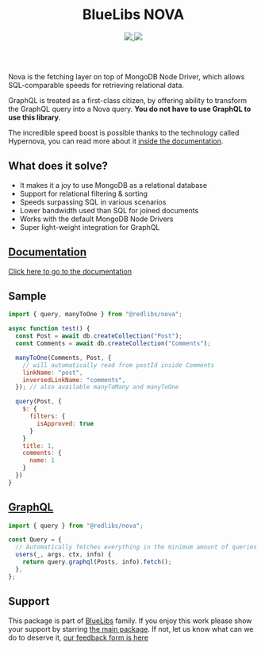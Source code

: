 <h1 align="center">BlueLibs NOVA</h1>

<p align="center">
  <a href="https://travis-ci.org/bluelibs/nova">
    <img src="https://api.travis-ci.org/bluelibs/nova.svg?branch=master" />
  </a>
  <a href="https://coveralls.io/github/bluelibs/nova?branch=master">
    <img src="https://coveralls.io/repos/github/bluelibs/nova/badge.svg?branch=master" />
  </a>
</p>

<br />
<br />

Nova is the fetching layer on top of MongoDB Node Driver, which allows SQL-comparable speeds for retrieving relational data.

GraphQL is treated as a first-class citizen, by offering ability to transform the GraphQL query into a Nova query. **You do not have to use GraphQL to use this library**.

The incredible speed boost is possible thanks to the technology called Hypernova, you can read more about it [inside the documentation](./docs/index.md#hypernova).

## What does it solve?

- It makes it a joy to use MongoDB as a relational database
- Support for relational filtering & sorting
- Speeds surpassing SQL in various scenarios
- Lower bandwidth used than SQL for joined documents
- Works with the default MongoDB Node Drivers
- Super light-weight integration for GraphQL

## [Documentation](./DOCUMENTATION.md)

[Click here to go to the documentation](./DOCUMENTATION.md)

## Sample

```js
import { query, manyToOne } from "@redlibs/nova";

async function test() {
  const Post = await db.createCollection("Post");
  const Comments = await db.createCollection("Comments");

  manyToOne(Comments, Post, {
    // will automatically read from postId inside Comments
    linkName: "post",
    inversedLinkName: "comments",
  }); // also available manyToMany and manyToOne

  query(Post, {
    $: {
      filters: {
        isApproved: true
      }
    }
    title: 1,
    comments: {
      name: 1
    }
  })
}
```

## [GraphQL](./docs/index.md#graphql-integration)

```js
import { query } from "@redlibs/nova";

const Query = {
  // Automatically fetches everything in the minimum amount of queries
  users(_, args, ctx, info) {
    return query.graphql(Posts, info).fetch();
  },
};
```

## Support

This package is part of [BlueLibs](https://www.bluelibs.com) family. If you enjoy this work please show your support by starring [the main package](https://github.com/bluelibs/bluelibs). If not, let us know what can we do to deserve it, [our feedback form is here](https://forms.gle/DTMg5Urgqey9QqLFA)
